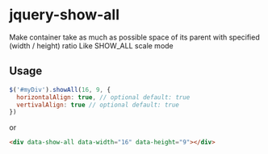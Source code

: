 # jquery-show-all

Make container take as much as possible space of its parent with specified (width / height) ratio
Like SHOW_ALL scale mode

## Usage
```js
$('#myDiv').showAll(16, 9, {
  horizontalAlign: true, // optional default: true
  vertivalAlign: true // optional default: true
})
```

or

```html
<div data-show-all data-width="16" data-height="9"></div>
```